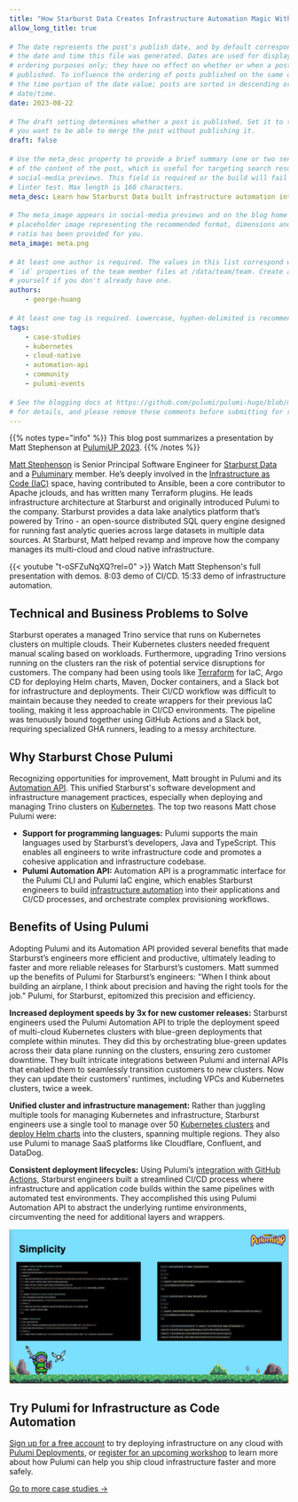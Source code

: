 ```yaml
---
title: "How Starburst Data Creates Infrastructure Automation Magic With Code"
allow_long_title: true

# The date represents the post's publish date, and by default corresponds with
# the date and time this file was generated. Dates are used for display and
# ordering purposes only; they have no effect on whether or when a post is
# published. To influence the ordering of posts published on the same date, use
# the time portion of the date value; posts are sorted in descending order by
# date/time.
date: 2023-08-22

# The draft setting determines whether a post is published. Set it to true if
# you want to be able to merge the post without publishing it.
draft: false

# Use the meta_desc property to provide a brief summary (one or two sentences)
# of the content of the post, which is useful for targeting search results or
# social-media previews. This field is required or the build will fail the
# linter test. Max length is 160 characters.
meta_desc: Learn how Starburst Data built infrastructure automation into its data lake platform to ship more frequent updates to its customers with zero downtime.

# The meta_image appears in social-media previews and on the blog home page. A
# placeholder image representing the recommended format, dimensions and aspect
# ratio has been provided for you.
meta_image: meta.png

# At least one author is required. The values in this list correspond with the
# `id` properties of the team member files at /data/team/team. Create a file for
# yourself if you don't already have one.
authors:
    - george-huang

# At least one tag is required. Lowercase, hyphen-delimited is recommended.
tags:
    - case-studies
    - kubernetes
    - cloud-native
    - automation-api
    - community
    - pulumi-events

# See the blogging docs at https://github.com/pulumi/pulumi-hugo/blob/master/BLOGGING.md
# for details, and please remove these comments before submitting for review.
---
```

{{% notes type="info" %}}
This blog post summarizes a presentation by Matt Stephenson at [PulumiUP 2023](/pulumi-up/).
{{% /notes %}}

[Matt Stephenson](https://github.com/mattstep) is Senior Principal Software Engineer for [Starburst Data](https://www.starburst.io) and a [Puluminary](/community/puluminaries/) member. He’s deeply involved in the [Infrastructure as Code (IaC)](/what-is/what-is-infrastructure-as-code/) space, having contributed to Ansible, been a core contributor to Apache jclouds, and has written many Terraform plugins. He leads infrastructure architecture at Starburst and originally introduced Pulumi to the company. Starburst provides a data lake analytics platform that’s powered by Trino - an open-source distributed SQL query engine designed for running fast analytic queries across large datasets in multiple data sources. At Starburst, Matt helped revamp and improve how the company manages its multi-cloud and cloud native infrastructure.

{{< youtube "t-oSFZuNqXQ?rel=0" >}}
Watch Matt Stephenson's full presentation with demos. 8:03 demo of CI/CD. 15:33 demo of infrastructure automation.

## Technical and Business Problems to Solve
Starburst operates a managed Trino service that runs on Kubernetes clusters on multiple clouds. Their Kubernetes clusters needed frequent manual scaling based on workloads. Furthermore, upgrading Trino versions running on the clusters ran the risk of potential service disruptions for customers. The company had been using tools like [Terraform](/docs/concepts/vs/terraform/) for IaC, Argo CD for deploying Helm charts, Maven, Docker containers, and a Slack bot for infrastructure and deployments. Their CI/CD workflow was difficult to maintain because they needed to create wrappers for their previous IaC tooling, making it less approachable in CI/CD environments. The pipeline was tenuously bound together using GitHub Actions and a Slack bot, requiring specialized GHA runners, leading to a messy architecture.

## Why Starburst Chose Pulumi
Recognizing opportunities for improvement, Matt brought in Pulumi and its [Automation API](/automation). This unified Starburst's software development and infrastructure management practices, especially when deploying and managing Trino clusters on [Kubernetes](/kubernetes). The top two reasons Matt chose Pulumi were:
* **Support for programming languages:** Pulumi supports the main languages used by Starburst’s developers, Java and TypeScript. This enables all engineers to write infrastructure code and promotes a cohesive application and infrastructure codebase.
* **Pulumi Automation API:** Automation API is a programmatic interface for the Pulumi CLI and Pulumi IaC engine, which enables Starburst engineers to build [infrastructure automation](https://github.com/pulumi/automation-api-examples) into their applications and CI/CD processes, and orchestrate complex provisioning workflows.

## Benefits of Using Pulumi
Adopting Pulumi and its Automation API provided several benefits that made Starburst’s engineers more efficient and productive, ultimately leading to faster and more reliable releases for Starburst’s customers. Matt summed up the benefits of Pulumi for Starburst’s engineers: "When I think about building an airplane, I think about precision and having the right tools for the job." Pulumi, for Starburst, epitomized this precision and efficiency.

**Increased deployment speeds by 3x for new customer releases:** Starburst engineers used the Pulumi Automation API to triple the deployment speed of multi-cloud Kubernetes clusters with blue-green deployments that complete within minutes. They did this by orchestrating blue-green updates across their data plane running on the clusters, ensuring zero customer downtime. They built intricate integrations between Pulumi and internal APIs that enabled them to seamlessly transition customers to new clusters. Now they can update their customers’ runtimes, including VPCs and Kubernetes clusters, twice a week.

**Unified cluster and infrastructure management:** Rather than juggling multiple tools for managing Kubernetes and infrastructure, Starburst engineers use a single tool to manage over 50 [Kubernetes clusters](https://www.pulumi.com/templates/kubernetes/) and [deploy Helm charts](https://www.pulumi.com/templates/kubernetes-application/helm-chart/) into the clusters, spanning multiple regions. They also use Pulumi to manage SaaS platforms like Cloudflare, Confluent, and DataDog.

**Consistent deployment lifecycles:** Using Pulumi’s [integration with GitHub Actions](/docs/using-pulumi/continuous-delivery/github-actions/), Starburst engineers built a streamlined CI/CD process where infrastructure and application code builds within the same pipelines with automated test environments. They accomplished this using Pulumi Automation API to abstract the underlying runtime environments, circumventing the need for additional layers and wrappers.

![Infrastructure automation code](starburst-code.png)

## Try Pulumi for Infrastructure as Code Automation

[Sign up for a free account](https://app.pulumi.com/signup) to try deploying infrastructure on any cloud with [Pulumi Deployments](/docs/pulumi-cloud/deployments/), or [register for an upcoming workshop](https://www.pulumi.com/resources/#upcoming) to learn more about how Pulumi can help you ship cloud infrastructure faster and more safely.

[Go to more case studies &rarr;](/case-studies/)
